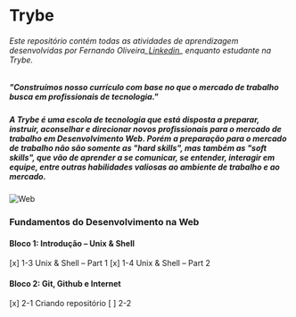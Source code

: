 ﻿# Trybe

###### Este repositório contém todas as atividades de aprendizagem desenvolvidas por Fernando Oliveira_[Linkedin](www.linkedin.com/in/fernando1806)_ enquanto estudante na Trybe.

##### "Construímos nosso currículo com base no que o mercado de trabalho busca em profissionais de tecnologia."

##### A Trybe é uma escola de tecnologia que está disposta a preparar, instruir, aconselhar e direcionar novos profissionais para o mercado de trabalho em Desenvolvimento Web. Porém a preparação para o mercado de trabalho não são somente as "hard skills", mas também as "soft skills", que vão de aprender a se comunicar, se entender, interagir em equipe, entre outras habilidades valiosas ao ambiente de trabalho e ao mercado.

![Web](https://user-images.githubusercontent.com/104437536/166399484-8688d113-4e77-4337-ba18-c8145ae494b4.jpg)

### Fundamentos do Desenvolvimento na Web

#### Bloco 1: Introdução – Unix & Shell

[x] 1-3 Unix & Shell – Part 1
[x] 1-4 Unix & Shell – Part 2

#### Bloco 2: Git, Github e Internet

[x] 2-1 Criando repositório
[ ] 2-2 
